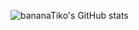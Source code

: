 ![bananaTiko's GitHub stats](https://github-readme-stats.vercel.app/api?username=bananaTiko&show_icons=true&theme=dark)
